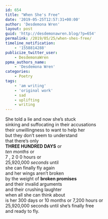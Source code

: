 ```yaml
---
id: 654
title: "When She's Free"
date: '2019-05-25T12:57:31+00:00'
author: 'Desdemona Wren'
layout: post
guid: 'http://desdemonawren.blog/?p=654'
permalink: /2019/05/25/when-shes-free/
timeline_notification:
    - '1558814288'
publicize_twitter_user:
    - DesdemonaWren
ppma_authors_name:
    - 'Desdemona Wren'
categories:
    - Poetry
tags:
    - 'am writing'
    - 'original work'
    - sad
    - uplifting
    - writing
---
```


She told a lie and now she’s stuck  
sinking and suffocating in their accusations  
their unwillingness to want to help her  
but they don’t seem to understand  
that there’s only  
**THREE HUNDRED DAYS** or  
*ten months* or  
7 , 2 0 0 hours or  
25,920,000 *seconds* until  
she can finally fly again  
and her wings aren’t broken  
by the weight of **broken promises**  
and their invalid arguments  
and their crushing laughter  
when all she can think about  
is her 300 days or 10 months or 7,200 hours or  
25,920,000 seconds until she’s finally free  
and ready to fly.